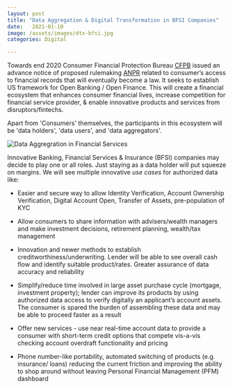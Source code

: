 ```yaml
---
layout: post
title: "Data Aggregation & Digital Transformation in BFSI Companies"
date:   2021-01-10 
image: /assets/images/dtx-bfsi.jpg
categories: Digital

---
```


Towards end 2020 Consumer Financial Protection Bureau [CFPB](http://www.consumerfinance.gov) issued an advance notice of proposed rulemaking [ANPR](https://www.consumerfinance.gov/about-us/newsroom/cfpb-anpr-consumer-authorized-access-financial-data/) related to consumer’s access to financial records that will eventually become a law. It seeks to establish US framework for Open Banking / Open Finance. This will create a financial ecosystem that enhances consumer financial lives, increase competition for financial service provider, & enable innovative products and services from disruptors/fintechs.

Apart from 'Consumers' themselves, the participants in this ecosystem will be 'data holders', 'data users', and 'data aggregators'.

![Data Aggregration in Financial Services](/images/d-agg.jpg)


Innovative Banking, Financial Services & Insurance (BFSI) companies may decide to play one or all roles. Just staying as a data holder will put squeeze on margins. We will see multiple innovative *use cases* for authorized data like:

* Easier and secure way to allow Identity Verification, Account Ownership Verification, Digital Account Open, Transfer of Assets, pre-population of KYC

* Allow consumers to share information with advisers/wealth managers and make investment decisions, retirement planning, wealth/tax management

* Innovation and newer methods to establish creditworthiness/underwriting. Lender will be able to see overall cash flow and identify suitable product/rates. Greater assurance of data accuracy and reliability

* Simplify/reduce time involved in large asset purchase cycle (mortgage, investment property); lender can improve its products by using authorized data access to verify digitally an applicant’s account assets. The consumer is spared the burden of assembling these data and may be able to proceed faster as a result

* Offer new services - use near real-time account data to provide a consumer with short-term credit options that compete vis-a-vis checking account overdraft functionality and pricing

* Phone number-like portability, automated switching of products (e.g. insurance/ loans) reducing the current friction and improving the ability to shop around without leaving Personal Financial Management (PFM) dashboard
